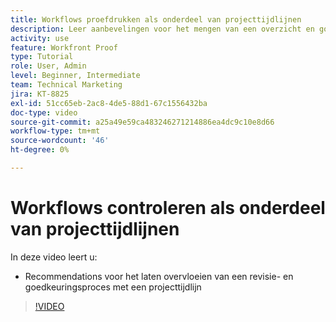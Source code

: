 ```yaml
---
title: Workflows proefdrukken als onderdeel van projecttijdlijnen
description: Leer aanbevelingen voor het mengen van een overzicht en goedkeuringsproces met een projectchronologie in [!DNL  Workfront].
activity: use
feature: Workfront Proof
type: Tutorial
role: User, Admin
level: Beginner, Intermediate
team: Technical Marketing
jira: KT-8825
exl-id: 51cc65eb-2ac8-4de5-88d1-67c1556432ba
doc-type: video
source-git-commit: a25a49e59ca483246271214886ea4dc9c10e8d66
workflow-type: tm+mt
source-wordcount: '46'
ht-degree: 0%

---
```


# Workflows controleren als onderdeel van projecttijdlijnen

In deze video leert u:

* Recommendations voor het laten overvloeien van een revisie- en goedkeuringsproces met een projecttijdlijn

>[!VIDEO](https://video.tv.adobe.com/v/335125/?quality=12&learn=on)

<!--
This is a duplicate and not used in the TOC
-->
